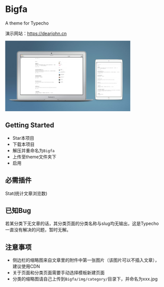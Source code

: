 # Bigfa
A theme for Typecho

演示网站：https://dearjohn.cn

![image](https://github.com/JohnStinky/Bigfa/raw/master/screenshot.jpg)

## Getting Started
- Star本项目
- 下载本项目
- 解压并重命名为`Bigfa`
- 上传至theme文件夹下
- 启用

## 必需插件
Stat(统计文章浏览数)

## 已知Bug
若某分类下无文章的话，其分类页面的分类名称与slug均无输出，这是Typecho一直没有解决的问题，暂时无解。

## 注意事项
- 侧边栏的缩略图来自文章里的附件中第一张图片（该图片可以不插入文章），建议使用CDN
- 关于页面和分类页面需要手动选择模板新建页面
- 分类的缩略图请自己上传到`Bigfa/img/category/`目录下，并命名为xxx.jpg
